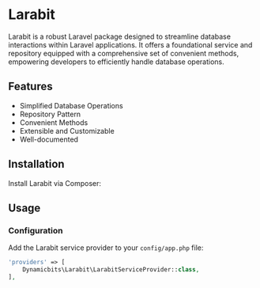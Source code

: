 # Larabit

Larabit is a robust Laravel package designed to streamline database interactions within Laravel applications. It offers a foundational service and repository equipped with a comprehensive set of convenient methods, empowering developers to efficiently handle database operations.

## Features

- Simplified Database Operations
- Repository Pattern
- Convenient Methods
- Extensible and Customizable
- Well-documented

## Installation

Install Larabit via Composer:


## Usage

### Configuration

Add the Larabit service provider to your `config/app.php` file:

```php
'providers' => [
    Dynamicbits\Larabit\LarabitServiceProvider::class,
],
